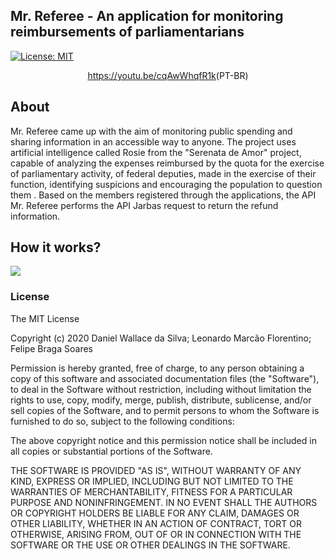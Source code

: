 ## Mr. Referee - An application for monitoring reimbursements of parliamentarians
[![License: MIT](https://img.shields.io/badge/License-MIT-yellow.svg)](https://opensource.org/licenses/MIT)

<!-- ![](https://s8.gifyu.com/images/mr-referee-video-gif.gif) -->
<p align="center">
  <img src="https://media0.giphy.com/media/ANG9xLgk0UwBFZc6JG/giphy.gif" alt=""><br>
  <a href="https://youtu.be/cqAwWhqfR1k" target="_blank">https://youtu.be/cqAwWhqfR1k</a>(PT-BR)
</p>


## About 

Mr. Referee came up with the aim of monitoring public spending and sharing information in an accessible way to anyone. The project uses artificial intelligence called Rosie from the "Serenata de Amor" project, capable of analyzing the expenses reimbursed by the quota for the exercise of parliamentary activity, of federal deputies, made in the exercise of their function, identifying suspicions and encouraging the population to question them . Based on the members registered through the applications, the API Mr. Referee performs the API Jarbas request to return the refund information.

## How it works?

![](https://i.ibb.co/k1xTBQT/Diagrama-em-branco.png)

### License

The MIT License

Copyright (c) 2020  Daniel Wallace da Silva; Leonardo Marcão Florentino; Felipe Braga Soares 

Permission is hereby granted, free of charge, to any person obtaining a copy
of this software and associated documentation files (the "Software"), to deal
in the Software without restriction, including without limitation the rights
to use, copy, modify, merge, publish, distribute, sublicense, and/or sell
copies of the Software, and to permit persons to whom the Software is
furnished to do so, subject to the following conditions:

The above copyright notice and this permission notice shall be included in
all copies or substantial portions of the Software.

THE SOFTWARE IS PROVIDED "AS IS", WITHOUT WARRANTY OF ANY KIND, EXPRESS OR
IMPLIED, INCLUDING BUT NOT LIMITED TO THE WARRANTIES OF MERCHANTABILITY,
FITNESS FOR A PARTICULAR PURPOSE AND NONINFRINGEMENT. IN NO EVENT SHALL THE
AUTHORS OR COPYRIGHT HOLDERS BE LIABLE FOR ANY CLAIM, DAMAGES OR OTHER
LIABILITY, WHETHER IN AN ACTION OF CONTRACT, TORT OR OTHERWISE, ARISING FROM,
OUT OF OR IN CONNECTION WITH THE SOFTWARE OR THE USE OR OTHER DEALINGS IN
THE SOFTWARE.
